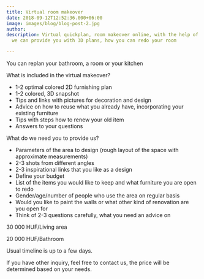 ```yaml
---
title: Virtual room makeover
date: 2018-09-12T12:52:36.000+06:00
image: images/blog/blog-post-2.jpg
author: 
description: Virtual quickplan, room makeover online, with the help of interior designer
  we can provide you with 3D plans, how you can redo your room

---
```

You can replan your bathroom, a room or your kitchen

What is included in the virtual makeover?
- 1-2 optimal colored 2D furnishing plan
- 1-2 colored, 3D snapshot
- Tips and links with pictures for decoration and design
- Advice on how to reuse what you already have, incorporating your existing furniture
- Tips with steps how to renew your old item
- Answers to your questions

What do we need you to provide us?
- Parameters of the area to design (rough layout of the space with approximate measurements) 
- 2-3 shots from different angles  
- 2-3 inspirational links that you like as a design
- Define your budget 
- List of the items you would like to keep and what furniture you are open to redo
- Gender/age/number of people who use the area on regular basis 
- Would you like to paint the walls or what other kind of renovation are you open for 
- Think of 2-3 questions carefully, what you need an advice on 

30 000 HUF/Living area

20 000 HUF/Bathroom

Usual timeline is up to a few days. 

If you have other inquiry, feel free to contact us, the price will be determined based on your needs.